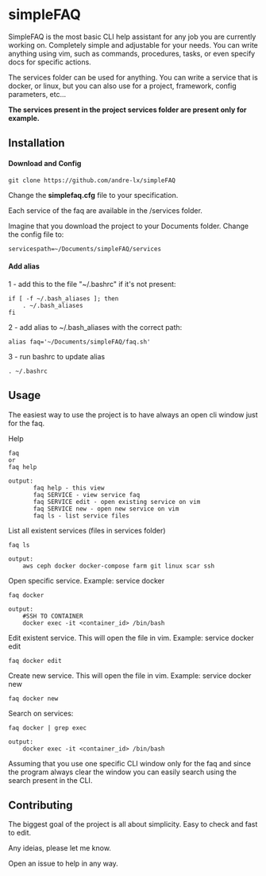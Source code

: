 # simpleFAQ

SimpleFAQ is the most basic CLI help assistant for any job you are currently working on. Completely simple and adjustable for your needs. You can write anything using vim, such as commands, procedures, tasks, or even specify docs for specific actions.

The services folder can be used for anything. You can write a service that is docker, or linux, but you can also use for a project, framework, config parameters, etc...
 
**The services present in the project services folder are present only for example.**
 
## Installation

#### Download and Config

```
git clone https://github.com/andre-lx/simpleFAQ
```

Change the **simplefaq.cfg** file to your specification.

Each service of the faq are available in the /services folder.

Imagine that you download the project to your Documents folder. Change the config file to:

```
servicespath=~/Documents/simpleFAQ/services
```

#### Add alias

1 - add this to the file "~/.bashrc" if it's not present:
```
if [ -f ~/.bash_aliases ]; then
    . ~/.bash_aliases
fi
```

2 - add alias to ~/.bash_aliases with the correct path:
```
alias faq='~/Documents/simpleFAQ/faq.sh'
```

3 - run bashrc to update alias
```
. ~/.bashrc
```


## Usage

The easiest way to use the project is to have always an open cli window just for the faq.

Help
```
faq
or
faq help

output:
       faq help - this view
       faq SERVICE - view service faq
       faq SERVICE edit - open existing service on vim
       faq SERVICE new - open new service on vim
       faq ls - list service files

```


List all existent services (files in services folder)
```
faq ls

output:
    aws ceph docker docker-compose farm git linux scar ssh

```

Open specific service. Example: service docker
```
faq docker

output:
    #SSH TO CONTAINER
    docker exec -it <container_id> /bin/bash

```

Edit existent service. This will open the file in vim. Example: service docker edit
```
faq docker edit
```

Create new service. This will open the file in vim. Example: service docker new

```
faq docker new
```

Search on services:

```
faq docker | grep exec

output:
    docker exec -it <container_id> /bin/bash
```

Assuming that you use one specific CLI window only for the faq and since the program always clear the window you can easily search using the search present in the CLI.

## Contributing

The biggest goal of the project is all about simplicity. Easy to check and fast to edit.

Any ideias, please let me know. 

Open an issue to help in any way.
